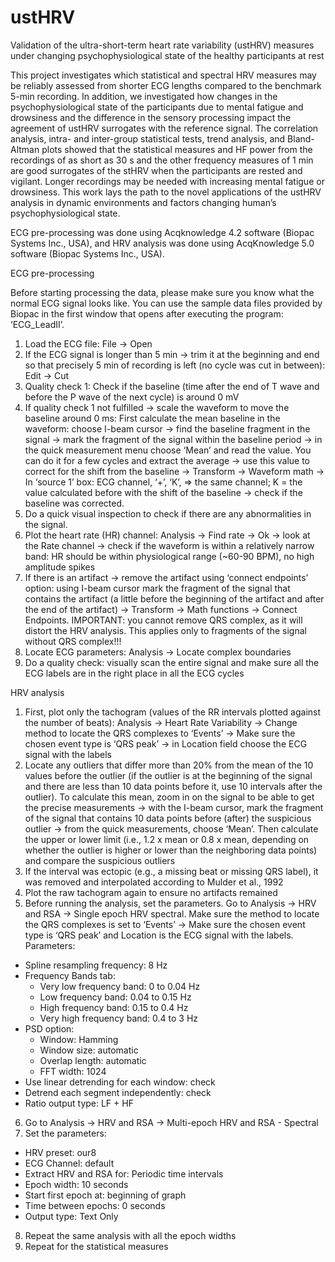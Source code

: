 # ustHRV
Validation of the ultra-short-term heart rate variability (ustHRV) measures under changing psychophysiological state of the healthy participants at rest

This project investigates which statistical and spectral HRV measures may be reliably assessed from shorter ECG lengths compared to the benchmark 5-min recording. In addition, we investigated how changes in the psychophysiological state of the participants due to mental fatigue and drowsiness and the difference in the sensory processing impact the agreement of ustHRV surrogates with the reference signal. The correlation analysis, intra- and inter-group statistical tests, trend analysis, and Bland-Altman plots showed that the statistical measures and HF power from the recordings of as short as 30 s and the other frequency measures of 1 min are good surrogates of the stHRV when the participants are rested and vigilant. Longer recordings may be needed with increasing mental fatigue or drowsiness. This work lays the path to the novel applications of the ustHRV analysis in dynamic environments and factors changing human’s psychophysiological state.

ECG pre-processing was done using Acqknowledge 4.2 software (Biopac Systems Inc., USA), and HRV analysis was done using AcqKnowledge 5.0 software (Biopac Systems Inc., USA).

ECG pre-processing

Before starting processing the data, please make sure you know what the normal ECG signal looks like. You can use the sample data files provided by Biopac in the first window that opens after executing the program: ‘ECG_LeadII’.
1.	Load the ECG file: File -> Open
2.	If the ECG signal is longer than 5 min -> trim it at the beginning and end so that precisely 5 min of recording is left (no cycle was cut in between): Edit -> Cut
3.	Quality check 1: Check if the baseline (time after the end of T wave and before the P wave of the next cycle) is around 0 mV
4.	If quality check 1 not fulfilled -> scale the waveform to move the baseline around 0 ms: First calculate the mean baseline in the waveform: choose I-beam cursor -> find the baseline fragment in the signal -> mark the fragment of the signal within the baseline period -> in the quick measurement menu choose ‘Mean’ and read the value. You can do it for a few cycles and extract the average -> use this value to correct for the shift from the baseline ->
Transform -> Waveform math -> In ‘source 1’ box: ECG channel, ‘+’, ‘K’, => the same channel; K = the value calculated before with the shift of the baseline -> check if the baseline was corrected.
5.  Do a quick visual inspection to check if there are any abnormalities in the signal.
6.  Plot the heart rate (HR) channel: Analysis -> Find rate -> Ok -> look at the Rate channel -> check if the waveform is within a relatively narrow band: HR should be within physiological range (~60-90 BPM), no high amplitude spikes
7.  If there is an artifact -> remove the artifact using ‘connect endpoints’ option: using I-beam cursor mark the fragment of the signal that contains the artifact (a little before the beginning of the artifact and after the end of the artifact) -> Transform -> Math functions -> Connect Endpoints. IMPORTANT: you cannot remove QRS complex, as it will distort the HRV analysis. This applies only to fragments of the signal without QRS complex!!!
8.  Locate ECG parameters: Analysis -> Locate complex boundaries
9.  Do a quality check: visually scan the entire signal and make sure all the ECG labels are in the right place in all the ECG cycles

HRV analysis
1. First, plot only the tachogram (values of the RR intervals plotted against the number of beats): Analysis -> Heart Rate Variability -> Change method to locate the QRS complexes to ‘Events’ -> Make sure the chosen event type is ‘QRS peak’ -> in Location field choose the ECG signal with the labels
2. Locate any outliers that differ more than 20% from the mean of the 10 values before the outlier (if the outlier is at the beginning of the signal and there are less than 10 data points before it, use 10 intervals after the outlier). To calculate this mean, zoom in on the signal to be able to get the precise measurements -> with the I-beam cursor, mark the fragment of the signal that contains 10 data points before (after) the suspicious outlier -> from the quick measurements, choose ‘Mean’. Then calculate the upper or lower limit (i.e., 1.2 x mean or 0.8 x mean, depending on whether the outlier is higher or lower than the neighboring data points) and compare the suspicious outliers
3. If the interval was ectopic (e.g., a missing beat or missing QRS label), it was removed and interpolated according to Mulder et al., 1992
4. Plot the raw tachogram again to ensure no artifacts remained
5. Before running the analysis, set the parameters. Go to Analysis -> HRV and RSA -> Single epoch HRV spectral. Make sure the method to locate the QRS complexes is set to ‘Events’ -> Make sure the chosen event type is ‘QRS peak’ and Location is the ECG signal with the labels. Parameters:
 - Spline resampling frequency: 8 Hz
 - Frequency Bands tab:
   - Very low frequency band: 0 to 0.04 Hz
   - Low frequency band: 0.04 to 0.15 Hz
   - High frequency band: 0.15 to 0.4 Hz
   - Very high frequency band: 0.4 to 3 Hz
 - PSD option:
   - Window: Hamming
   - Window size: automatic
   - Overlap length: automatic
   - FFT width: 1024
 - Use linear detrending for each window: check
 - Detrend each segment independently: check
 - Ratio output type: LF + HF
6. Go to Analysis -> HRV and RSA -> Multi-epoch HRV and RSA - Spectral
7. Set the parameters:
 - HRV preset: our8
 - ECG Channel: default
 - Extract HRV and RSA for: Periodic time intervals
 - Epoch width: 10 seconds
 - Start first epoch at: beginning of graph
 - Time between epochs: 0 seconds
 - Output type: Text Only
8. Repeat the same analysis with all the epoch widths
9. Repeat for the statistical measures

